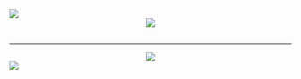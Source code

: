 <img src="https://capsule-render.vercel.app/api?type=waving&color=B041FF&height=150&section=header&text=Welcome&fontColor=ffffff&fontSize=60" />

<div align="center">
<img src="https://github-readme-stats.vercel.app/api/top-langs/?username=eugineee123&layout=compact&bg_color=000000&text_color=B041FF"><br><br>
  <hr>
<img src="https://github-readme-stats.vercel.app/api?username=eugineee123&show_icons=true&bg_color=000000&text_color=B041FF">
</div>

<img src="https://capsule-render.vercel.app/api?type=waving&color=B041FF&height=150&section=footer" />
<!--
**Hoonggildong/Hoonggildong** is a ✨ _special_ ✨ repository because its `README.md` (this file) appears on your GitHub profile.

Here are some ideas to get you started:

- 🔭 I’m currently working on ...
- 🌱 I’m currently learning ...
- 👯 I’m looking to collaborate on ...
- 🤔 I’m looking for help with ...
- 💬 Ask me about ...
- 📫 How to reach me: ...
- 😄 Pronouns: ...
- ⚡ Fun fact: ...
-->
